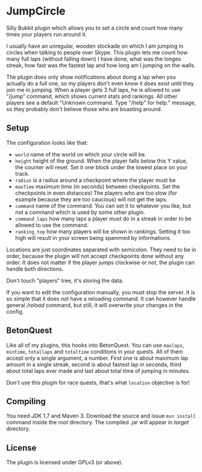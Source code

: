 # JumpCircle

Silly Bukkit plugin which allows you to set a circle and count how many times
your players run around it.

I usually have an unregular, wooden stockade on which I am jumping in circles
when talking to people over Skype. This plugin lets me count how many full laps
(without falling down) I have done, what was the longes streak, how fast was
the fastest lap and how long am I jumping on the walls.

The plugin does only show notifications about doing a lap when you actually do
a full one, so my players don't even know it does exist until they join me in
jumping. When a player gets 3 full laps, he is allowed to use "/jump" command,
which shows current stats and rankings. All other players see a default
"Unknown command. Type "/help" for help." message, so they probably don't
believe those who are boasting around.

## Setup

The configuration looks like that:

* `world` name of the world on which your circle will be.
* `height` height of the ground. When the player falls below this Y value,
  the counter will reset. Set it one block under the lowest place on your track.
* `radius` is a radius around a checkpoint where the player must be
* `maxTime` maximum time (in seconds) between checkpoints. Set the
  checkpoints in even distances! The players who are too slow (for example
  because they are too caucious) will not get the laps.
* `command` name of the command. You can set it to whatever you like, but not
  a command which is used by some other plugin.
* `command_laps` how many laps a player must do in a streak in order to be
  allowed to use the command.
* `ranking_top` how many players will be shown in rankings. Setting it too
  high will result in your screen being spammed by informations.

Locations are just coordinates separated with semicolon. They need to be in
order, because the plugin will not accept checkpoints done without any order.
It does not matter if the player jumps clockwise or not, the plugin can handle
both directions.

Don't touch "players" tree, it's storing the data.

If you want to edit the configuration manually, you must stop the server. It is
so simple that it does not have a reloading command. It can however handle
general _/reload_ command, but still, it will overwrite your changes in the
config.

## BetonQuest

Like all of my plugins, this hooks into BetonQuest. You can use `maxlaps`,
`mintime`, `totallaps` and `totaltime` conditions in your quests.
All of them accept only a single argument, a number. First one is about maximum
lap amount in a single streak, second is about fastest lap in seconds, third
about total laps ever made and last about total time of jumping in minutes.

Don't use this plugin for race quests, that's what `location` objective is
for!


## Compiling

You need JDK 1.7 and Maven 3. Download the source and issue `mvn install`
command inside the root directory. The compiled .jar will appear in _target_
directory.

## License

The plugin is licensed under GPLv3 (or above).
